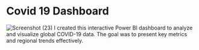 # Covid 19 Dashboard
![Screenshot (23)](https://github.com/user-attachments/assets/baa0bf38-2dd9-46b0-b028-5dabda5e12ed)
I created this interactive Power BI dashboard to analyze and visualize global COVID-19 data. The goal was to present key metrics and regional trends effectively.
